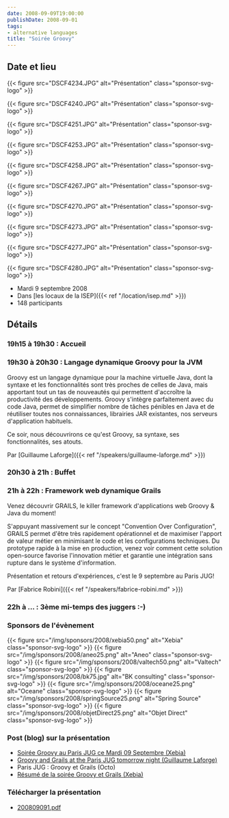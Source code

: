 ```yaml
---
date: 2008-09-09T19:00:00
publishDate: 2008-09-01
tags:
- alternative languages
title: "Soirée Groovy"
---
```


## Date et lieu


{{< figure src="DSCF4234.JPG" alt="Présentation" class="sponsor-svg-logo" >}}

{{< figure src="DSCF4240.JPG" alt="Présentation" class="sponsor-svg-logo" >}}

{{< figure src="DSCF4251.JPG" alt="Présentation" class="sponsor-svg-logo" >}}

{{< figure src="DSCF4253.JPG" alt="Présentation" class="sponsor-svg-logo" >}}

{{< figure src="DSCF4258.JPG" alt="Présentation" class="sponsor-svg-logo" >}}

{{< figure src="DSCF4267.JPG" alt="Présentation" class="sponsor-svg-logo" >}}

{{< figure src="DSCF4270.JPG" alt="Présentation" class="sponsor-svg-logo" >}}

{{< figure src="DSCF4273.JPG" alt="Présentation" class="sponsor-svg-logo" >}}

{{< figure src="DSCF4277.JPG" alt="Présentation" class="sponsor-svg-logo" >}}

{{< figure src="DSCF4280.JPG" alt="Présentation" class="sponsor-svg-logo" >}}


* Mardi 9 septembre 2008
* Dans [les locaux de la ISEP]({{< ref "/location/isep.md" >}})
* 148 participants

## Détails

### 19h15 à 19h30 : Accueil

### 19h30 à 20h30 : Langage dynamique Groovy pour la JVM

Groovy est un langage dynamique pour la machine virtuelle Java, dont la syntaxe et les fonctionnalités sont très proches de celles de Java, mais apportant tout un tas de nouveautés qui permettent d'accroître la productivité des développements. Groovy s'intègre parfaitement avec du code Java, permet de simplifier nombre de tâches pénibles en Java et de réutiliser toutes nos connaissances, librairies JAR existantes, nos serveurs d'application habituels.

Ce soir, nous découvrirons ce qu'est Groovy, sa syntaxe, ses fonctionnalités, ses atouts.

Par [Guillaume Laforge]({{< ref "/speakers/guillaume-laforge.md" >}})

### 20h30 à 21h : Buffet

### 21h à 22h : Framework web dynamique Grails

Venez découvrir GRAILS, le killer framework d'applications web Groovy & Java du moment!

S'appuyant massivement sur le concept "Convention Over Configuration", GRAILS permet d'être très rapidement opérationnel et de maximiser l'apport de valeur métier en minimisant le code et les configurations techniques. Du prototype rapide à la mise en production, venez voir comment cette solution open-source favorise l'innovation métier et garantie une intégration sans rupture dans le système d'information.

Présentation et retours d'expériences, c'est le 9 septembre au Paris JUG!

Par [Fabrice Robini]({{< ref "/speakers/fabrice-robini.md" >}})

### 22h à ... : 3ème mi-temps des juggers :-) 

### Sponsors de l'évènement

{{< figure src="/img/sponsors/2008/xebia50.png" alt="Xebia" class="sponsor-svg-logo" >}}
{{< figure src="/img/sponsors/2008/aneo25.png" alt="Aneo" class="sponsor-svg-logo" >}}
{{< figure src="/img/sponsors/2008/valtech50.png" alt="Valtech" class="sponsor-svg-logo" >}}
{{< figure src="/img/sponsors/2008/bk75.jpg" alt="BK consulting" class="sponsor-svg-logo" >}}
{{< figure src="/img/sponsors/2008/oceane25.png" alt="Oceane" class="sponsor-svg-logo" >}}
{{< figure src="/img/sponsors/2008/springSource25.png" alt="Spring Source" class="sponsor-svg-logo" >}}
{{< figure src="/img/sponsors/2008/objetDirect25.png" alt="Objet Direct" class="sponsor-svg-logo" >}}

### Post (blog) sur la présentation

* [Soirée Groovy au Paris JUG ce Mardi 09 Septembre (Xebia)](http://blog.xebia.fr/2008/09/08/revue-de-presse-xebia-73/#SoireGroovyauParisJUGceMardiSe)
* [Groovy and Grails at the Paris JUG tomorrow night (Guillaume Laforge)](http://glaforge.appspot.com/article/groovy-and-grails-at-the-paris-jug-tomorrow-night)
* Paris JUG : Groovy et Grails (Octo)
* [Résumé de la soirée Groovy et Grails (Xebia)](http://blog.xebia.fr/2008/09/10/paris-jug-resume-de-la-soiree-groovy-et-grails/)

### Télécharger la présentation

* [200809091.pdf](200809091.pdf)
